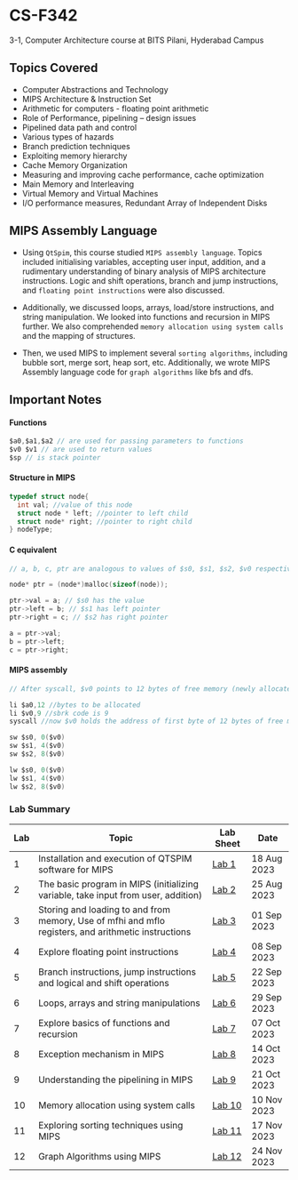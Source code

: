 # CS-F342

3-1, Computer Architecture course at BITS Pilani, Hyderabad Campus

## Topics Covered
  - Computer Abstractions and Technology
  - MIPS Architecture & Instruction Set
  - Arithmetic for computers - floating point arithmetic
  - Role of Performance, pipelining – design issues
  - Pipelined data path and control
  - Various types of hazards
  - Branch prediction techniques
  - Exploiting memory hierarchy
  - Cache Memory Organization
  - Measuring and improving cache performance, cache optimization
  - Main Memory and Interleaving
  - Virtual Memory and Virtual Machines
  - I/O performance measures, Redundant Array of Independent Disks

## MIPS Assembly Language

  - Using ```QtSpim```, this course studied ```MIPS assembly language```. Topics included initialising variables, accepting user input, addition, and a rudimentary understanding of binary analysis of MIPS architecture instructions. Logic and shift operations, branch and jump instructions, and ```floating point instructions``` were also discussed.
  
  - Additionally, we discussed loops, arrays, load/store instructions, and string manipulation. We looked into functions and recursion in MIPS further. We also comprehended ```memory allocation using system calls``` and the mapping of structures.
  
  - Then, we used MIPS to implement several ```sorting algorithms```, including bubble sort, merge sort, heap sort, etc. Additionally, we wrote MIPS Assembly language code for ```graph algorithms``` like bfs and dfs.

## Important Notes

#### Functions
```c
$a0,$a1,$a2 // are used for passing parameters to functions
$v0 $v1 // are used to return values
$sp // is stack pointer
```

#### Structure in MIPS

```c
typedef struct node{
  int val; //value of this node
  struct node * left; //pointer to left child
  struct node* right; //pointer to right child
} nodeType;
```

#### C equivalent

```c
// a, b, c, ptr are analogous to values of $s0, $s1, $s2, $v0 respectively.

node* ptr = (node*)malloc(sizeof(node));

ptr->val = a; // $s0 has the value
ptr->left = b; // $s1 has left pointer
ptr->right = c; // $s2 has right pointer

a = ptr->val;
b = ptr->left;
c = ptr->right;
```

#### MIPS assembly
```c
// After syscall, $v0 points to 12 bytes of free memory (newly allocated)

li $a0,12 //bytes to be allocated
li $v0,9 //sbrk code is 9
syscall //now $v0 holds the address of first byte of 12 bytes of free memory

sw $s0, 0($v0)
sw $s1, 4($v0)
sw $s2, 8($v0)

lw $s0, 0($v0)
lw $s1, 4($v0)
lw $s2, 8($v0)
```


### Lab Summary

| Lab | Topic | Lab Sheet | Date |
| ------------- | ------------- | --- | -- |
| 1  | Installation and execution of QTSPIM software for MIPS | [Lab 1](https://github.com/pavas23/CS-F342/blob/main/Labs/Lab01/LabSheet1.pdf) | 18 Aug 2023 |
| 2  | The basic program in MIPS (initializing variable, take input from user, addition) | [Lab 2](https://github.com/pavas23/CS-F342/blob/main/Labs/Lab02/LabSheet2.pdf) | 25 Aug 2023 |
| 3  | Storing and loading to and from memory, Use of mfhi and mflo registers, and arithmetic instructions | [Lab 3](https://github.com/pavas23/CS-F342/blob/main/Labs/Lab03/LabSheet3.pdf) | 01 Sep 2023 |
| 4  | Explore floating point instructions | [Lab 4](https://github.com/pavas23/CS-F342/blob/main/Labs/Lab04/LabSheet4.pdf) | 08 Sep 2023 |
| 5  | Branch instructions, jump instructions and logical and shift operations | [Lab 5](https://github.com/pavas23/CS-F342/tree/main/Labs/Lab05) | 22 Sep 2023 |
| 6  | Loops, arrays and string manipulations | [Lab 6](https://github.com/pavas23/CS-F342/blob/main/Labs/Lab06/LabSheet6.pdf) | 29 Sep 2023 |
| 7  | Explore basics of functions and recursion | [Lab 7](https://github.com/pavas23/CS-F342/blob/main/Labs/Lab07/LabSheet7.pdf) | 07 Oct 2023 |
| 8  | Exception mechanism in MIPS | [Lab 8](https://github.com/pavas23/CS-F342/blob/main/Labs/Lab08/LabSheet8.pdf) | 14 Oct 2023 |
| 9  | Understanding the pipelining in MIPS | [Lab 9](https://github.com/pavas23/CS-F342/blob/main/Labs/Lab09/LabSheet9.pdf) | 21 Oct 2023 |
| 10  | Memory allocation using system calls | [Lab 10](https://github.com/pavas23/CS-F342/tree/main/Labs/Lab10) | 10 Nov 2023 |
| 11  | Exploring sorting techniques using MIPS | [Lab 11](https://github.com/pavas23/CS-F342/blob/main/Labs/Lab11/LabSheet11.pdf) | 17 Nov 2023 |
| 12  | Graph Algorithms using MIPS | [Lab 12](https://github.com/pavas23/CS-F342/blob/main/Labs/Lab12/LabSheet12.pdf) | 24 Nov 2023 |
